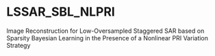 # LSSAR_SBL_NLPRI
Image Reconstruction for Low-Oversampled Staggered SAR based on Sparsity Bayesian Learning in the Presence of a Nonlinear PRI Variation Strategy
